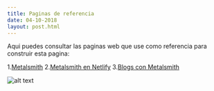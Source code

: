 ```yaml
---
title: Paginas de referencia
date: 04-10-2018
layout: post.html
---
```

Aqui puedes consultar las paginas web que use como referencia para construir esta pagina:

1.[Metalsmith](http://www.metalsmith.io/)
2.[Metalsmith en Netlify](https://www.netlify.com/blog/2015/12/08/a-step-by-step-guide-metalsmith-on-netlify/)
3.[Blogs con Metalsmith](https://www.neustadt.fr/essays/crafting-a-simple-blog-with-metalsmith/)

![alt text](https://vignette.wikia.nocookie.net/central/images/2/22/Kawaii_Pikachu_Eating_Pocky_ChocoSticks.jpeg/revision/latest?cb=20160718041529 "pika")
